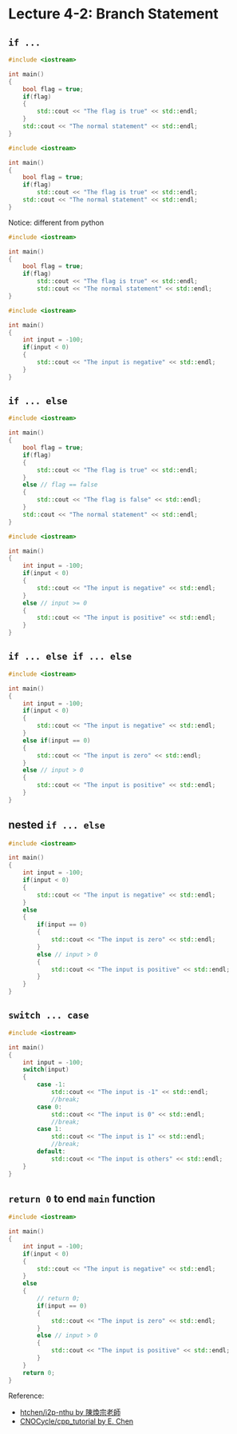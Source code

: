 # Lecture 4-2: Branch Statement

## `if ... `

``` c++
#include <iostream>

int main() 
{
    bool flag = true;
    if(flag)
    {
        std::cout << "The flag is true" << std::endl;
    }
    std::cout << "The normal statement" << std::endl;
}
```

``` c++
#include <iostream>

int main() 
{
    bool flag = true;
    if(flag)
        std::cout << "The flag is true" << std::endl;
    std::cout << "The normal statement" << std::endl;
}
```

Notice: different from python

``` c++
#include <iostream>

int main() 
{
    bool flag = true;
    if(flag)
        std::cout << "The flag is true" << std::endl;
        std::cout << "The normal statement" << std::endl;
}
```

``` c++
#include <iostream>

int main() 
{
    int input = -100;
    if(input < 0)
    {
        std::cout << "The input is negative" << std::endl;
    }
}
```

## `if ... else`

``` c++
#include <iostream>

int main() 
{
    bool flag = true;
    if(flag)
    {
        std::cout << "The flag is true" << std::endl;
    }
    else // flag == false
    {
        std::cout << "The flag is false" << std::endl;
    }
    std::cout << "The normal statement" << std::endl;
}
```

``` c++
#include <iostream>

int main() 
{
    int input = -100;
    if(input < 0)
    {
        std::cout << "The input is negative" << std::endl;
    }
    else // input >= 0
    {
        std::cout << "The input is positive" << std::endl;
    }
}
```

## `if ... else if ... else`

``` c++
#include <iostream>

int main() 
{
    int input = -100;
    if(input < 0)
    {
        std::cout << "The input is negative" << std::endl;
    }
    else if(input == 0)
    {
        std::cout << "The input is zero" << std::endl;
    }
    else // input > 0
    {
        std::cout << "The input is positive" << std::endl;
    }
}
```

## nested `if ... else`

``` c++
#include <iostream>

int main() 
{
    int input = -100;
    if(input < 0)
    {
        std::cout << "The input is negative" << std::endl;
    }
    else 
    {
        if(input == 0)
        {
            std::cout << "The input is zero" << std::endl;
        }
        else // input > 0
        {
            std::cout << "The input is positive" << std::endl;
        }
    }
}
```

## `switch ... case`

``` c++
#include <iostream>

int main() 
{
    int input = -100;
    switch(input)
    {
        case -1:
            std::cout << "The input is -1" << std::endl;
            //break;
        case 0:
            std::cout << "The input is 0" << std::endl;
            //break;
        case 1:
            std::cout << "The input is 1" << std::endl;
            //break;
        default:
            std::cout << "The input is others" << std::endl;
    }
}
```

## `return 0` to end `main` function

``` c++
#include <iostream>

int main() 
{
    int input = -100;
    if(input < 0)
    {
        std::cout << "The input is negative" << std::endl;
    }
    else 
    {
        // return 0;
        if(input == 0)
        {
            std::cout << "The input is zero" << std::endl;
        }
        else // input > 0
        {
            std::cout << "The input is positive" << std::endl;
        }
    }
    return 0;
}
```

Reference:
* [htchen/i2p-nthu by 陳煥宗老師](https://github.com/htchen/i2p-nthu/tree/master/%E7%A8%8B%E5%BC%8F%E8%A8%AD%E8%A8%88%E4%B8%80/Introduction%20to%20programming)
* [CNOCycle/cpp_tutorial by E. Chen](https://github.com/CNOCycle/cpp_tutorial)
